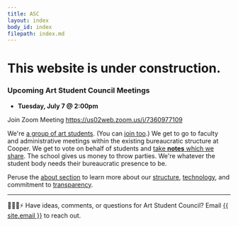 ```yaml
---
title: ASC
layout: index
body_id: index
filepath: index.md
---
```


<h1> This website is under construction. </h1>

<h3> Upcoming Art Student Council Meetings </h3>

- **Tuesday, July 7 @ 2:00pm**

Join Zoom Meeting https://us02web.zoom.us/j/7360977109


We're [a group of art students](/people). (You can [join too](mailto:asc.cooperunion@gmail.com).) We get to go to faculty and administrative meetings within the existing bureaucratic structure at Cooper. We get to vote on behalf of students and [take **notes** which we share](/notes). The school gives us money to throw parties. We're whatever the student body needs their bureaucratic presence to be.

Peruse the [about section](/about) to learn more about our [structure](/about/committees), [technology](/about/this-site), and commitment to [transparency](/about/transparency).

***

🙇💭📨⚡ Have ideas, comments, or questions for Art Student Council? Email <a href="mailto:{{ site.email }}">{{ site.email }}</a> to reach out.
